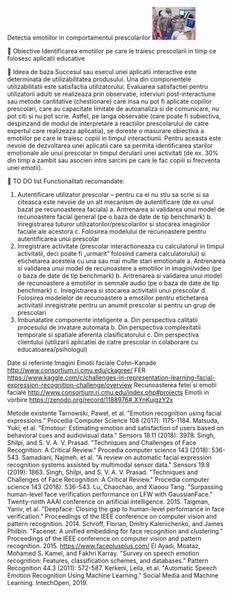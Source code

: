 

Detectia emotiilor in comportamentul prescolarilor  	 <img src="emotionsSmall.png" alt="A cool kid"/>

	Obiective
Identificarea emotiilor pe care le traiesc prescolarii in timp ce folosesc aplicatii educative 


	Ideea de baza
Succesul sau esecul unei aplicatii interactive este determinata de utilizabilitatea produsului. Una din componentele utilizabilitatii este satisfactia utilizatorului. Evaluarea satisfactiei pentru utilizatorii adulti se realizeaza prin observatie, interviuri post-interactiune sau metode cantitative (chestionare) care insa nu pot fi aplicate copiilor prescolari, care au capacitate limitate de autoanaliza si  de comunicare, nu pot citi si nu pot scrie.  Astfel, pe langa observatie (care poate fi subiectiva, despinzand de modul de interpretare a reactiilor prescolarului de catre expertul care realizeaza aplicatia), se doreste o masurare obiectiva a emotiilor pe care le traiesc copiii in timpul interactiunii. Pentru aceasta este nevoie de dezvoltarea unei aplicatii care sa permita identificarea starilor emotionale ale unui prescolar in timpul derularii unei activitati (de ex. 30% din timp a zambit sau asocieri intre sarcini pe care le fac copiii si frecventa unei emotii).


	TO DO list
Functionalitati recomandate:
1.	Autentificare utilizator prescolar – pentru ca ei nu stiu sa scrie si sa citeasca este nevoie de un alt mecanism de autentificare (de ex unul bazat pe recunoasterea faciala)
a.	Antrenarea si validarea unui model de recunoastere facial general (pe o baza de date de tip benchmark)
b.	Inregistrarea tuturor utilizatorilor/prescolarilor si stocarea imaginilor faciale ale acestora
c.	Folosirea modelului de recunoastere pentru autentificarea unui prescolar 
2.	Inregistrare activitate (prescolar interactioneaza cu calculatorul in timpul activitatii, deci poate fi „urmarit” folosind camera calculatorului) si etichetarea acesteia cu una sau mai multe stari emotionale
a.	Antrenarea si validarea unui model de recunoastere a emotiilor in imagini/video (pe o baza de date de tip benchmark)
b.	Antrenarea si validarea unui model de recunoastere a emotiilor in semnale audio (pe o baza de date de tip benchmark)
c.	Inregistrarea si stocarea activitatii unui prescolar
d.	Folosirea modelelor de recunoastere a emotiilor pentru etichetarea activitatii inregistrate pentru un anumit prescolar si pentru un grup de prescolari
3.	Imbunatatire componente inteligente
a.	Din perspectiva calitatii procesului de invatare automata
b.	Din perspectiva complexitatii temporale si spatiale aferenta clasificatorului
c.	Din perspectiva clientului (utilizarii aplicatiei de catre prescolar in colaborare cu educatoarea/psihologul)

Date si referinte
Imagini
Emotii faciale 
Cohn-Kanade http://www.consortium.ri.cmu.edu/ckagree/
FER https://www.kaggle.com/c/challenges-in-representation-learning-facial-expression-recognition-challenge/overview
Recunoasterea fetei si emotii faciale 
http://www.consortium.ri.cmu.edu/index.php#projects
Emotii in vorbire
https://zenodo.org/record/1188976#.XYnKuigzY2x

Metode existente
Tarnowski, Paweł, et al. ”Emotion recognition using facial expressions.” Procedia Computer Science 108 (2017): 1175-1184.
Matsuda, Yuki, et al. "Emotour: Estimating emotion and satisfaction of users based on behavioral cues and audiovisual data." Sensors 18.11 (2018): 3978.
Singh, Shilpi, and S. V. A. V. Prasad. "Techniques and Challenges of Face Recognition: A Critical Review." Procedia computer science 143 (2018): 536-543.
Samadiani, Najmeh, et al. "A review on automatic facial expression recognition systems assisted by multimodal sensor data." Sensors 19.8 (2019): 1863.
Singh, Shilpi, and S. V. A. V. Prasad. "Techniques and Challenges of Face Recognition: A Critical Review." Procedia computer science 143 (2018): 536-543.
Lu, Chaochao, and Xiaoou Tang. "Surpassing human-level face verification performance on LFW with GaussianFace." Twenty-ninth AAAI conference on artificial intelligence. 2015.
Taigman, Yaniv, et al. "Deepface: Closing the gap to human-level performance in face verification." Proceedings of the IEEE conference on computer vision and pattern recognition. 2014.
Schroff, Florian, Dmitry Kalenichenko, and James Philbin. "Facenet: A unified embedding for face recognition and clustering." Proceedings of the IEEE conference on computer vision and pattern recognition. 2015.
https://www.faceplusplus.com/
El Ayadi, Moataz, Mohamed S. Kamel, and Fakhri Karray. "Survey on speech emotion recognition: Features, classification schemes, and databases." Pattern Recognition 44.3 (2011): 572-587.
Kerkeni, Leila, et al. "Automatic Speech Emotion Recognition Using Machine Learning." Social Media and Machine Learning. IntechOpen, 2019.
